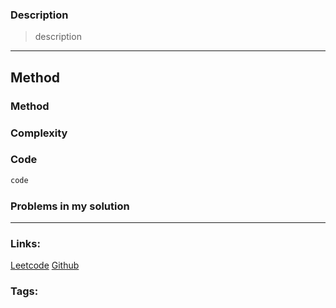 ### Description

> description
---
## Method
### Method


### Complexity


### Code
```py
code
```
### Problems in my solution


---
### Links:

[Leetcode](https://www.google.com/)
[Github](https://github.com/tharmoth/leetcode)

### Tags:

